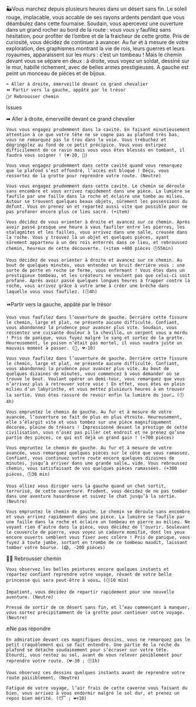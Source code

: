 🏜Vous marchez depuis plusieurs heures dans un désert sans fin. Le soleil rouge, implacable, vous accable de ses rayons ardents pendant que vous déambulez dans cette fournaise. Soudain, vous apercevez une ouverture dans un grand rocher au bord de la route : vous vous y faufilez sans hésitation, pour profiter de l’ombre et de la fraicheur de cette grotte. Pris de curiosité, vous décidez de continuer à avancer. Au fur et à mesure de votre exploration, des graphismes montrant la vie de rois, leurs guerres et leurs royaumes, apparaissent sur les murs : c’est un tombeau ! Mais le chemin devant vous se sépare en deux : à droite, vous voyez un soldat, dessiné sur le mur, habillé richement, avec de belles armes prestigieuses. A gauche est peint un monceau de pièces et de bijoux.

    ➡ Aller à droite, émerveillé devant ce grand chevalier
    ⏪ Partir vers la gauche, appâté par le trésor
    🚶‍♂️ Rebrousser chemin

Issues

➡ Aller à droite, émerveillé devant ce grand chevalier

    Vous vous engagez prudemment dans la cavité. En faisant minutieusement attention à ce que votre tête ne se cogne pas au plafond très bas, vous ne remarquez pas le trou dans la voie. Vous trébuchez et dégringolez au fond de ce petit précipice. Vous vous extirpez difficilement de ce ravin mais vous vous êtes blessés en tombant, il faudra vous soigner ! (💔-20, 🤕)
   
    Vous vous engagez prudemment dans cette cavité quand vous remarquez que le plafond s’est effondré, l’accès est bloqué ! Déçu, vous ressortez de la grotte pour reprendre votre route. (Neutre)
    
    Vous vous engagez prudemment dans cette cavité. Le chemin se déroule sans encombre et vous arrivez rapidement dans une pièce. La lumière se faufile par une faille dans la roche et éclaire une tombe au milieu. Autour se trouvent quelques beaux objets, sûrement les possessions du défunt. Vous en prenez un et repartez aussi vite que possible pour ne pas profaner encore plus ce lieu sacré. (+item)
    
    Vous décidez de vous orienter à droite et avancez sur ce chemin. Après avoir passé presque une heure à vous faufiler entre les pierres, les stalagmites et les failles, vous arrivez dans une salle, creusée dans la roche. Vous y trouvez là un objet et quelques pièces, ayant sûrement appartenu à un des rois enterrés dans ce lieu, et rebroussez chemin, heureux de cette découverte. (+item +400 pièces 🕒55min)
    
    Vous décidez de vous orienter à droite et avancez sur ce chemin. Au bout de quelques minutes, vous entendez un bruit derrière vous : une sorte de porte en roche se ferme, vous enfermant ! Vous êtes dans un prestigieux tombeau, et les créateurs ne veulent pas que celui-ci soit profané. Après avoir passé quelques longues heures à frapper contre la roche, vous arrivez grâce à votre arme à créer une brèche dans laquelle vous vous faufilez. (🕓4h)

⏪Partir vers la gauche, appâté par le trésor

    Vous vous faufilez dans l’ouverture de gauche. Derrière cette fissure le chemin, large et plat, ne présente aucune difficulté. Confiant, vous abandonnez la prudence pour avancer plus vite. Soudain, vous ressentez une cuisante douleur à la cheville… un serpent vous a mordu ! Pris de panique, vous fuyez malgré le sang et sortez de la grotte. Heureusement, le poison n’était pas mortel, il vous vaudra juste un mauvais moment à passer. (🤢, 💔-10)
    
    Vous vous faufilez dans l’ouverture de gauche. Derrière cette fissure le chemin, large et plat, ne présente aucune difficulté. Confiant, vous abandonnez la prudence pour avancer plus vite. Au bout de quelques dizaines de minutes, vous commencez à vous demander où se trouve le bout. Voulant opérer un demi-tour, vous remarquez que vous n’arrivez plus à retrouver votre voie ! En effet, vous êtes en plein milieu d’un labyrinthe, et vous mettez plusieurs heures à en trouver la sortie. Vous êtes rassuré de revoir enfin la lumière du jour… (🕓4h)
    
    Vous empruntez le chemin de gauche. Au fur et à mesure de votre avancée, l’ouverture se fait de plus en plus étroite. Heureusement, elle s’élargit vite et vous tombez sur une pièce magnifiquement décorée, pleine de trésors ! Impressionné devant le prestige de cette civilisation, vous n’osez pas piller cet endroit et ne prenez qu’une partie des pièces, ce qui est déjà un grand gain ! (+700 pièces)
    
    Vous empruntez le chemin de gauche. Au fur et à mesure de votre avancée, vous remarquez quelques pièces sur le côté que vous ramassez. Confiant, vous continuez votre route encore quelques dizaines de minutes, jusqu’à arriver dans une grande salle… vide. Vous rebroussez chemin, vous satisfaisant de vos quelques pièces ramassées. (+300 pièces, 🕓30 min)
    
    Vous alliez vous diriger vers la gauche quand un chat sortit, terrorisé, de cette ouverture. Prudent, vous décidez de ne pas tomber dans une aventure hasardeuse et suivez le chat jusqu’à la sortie. (Neutre)
   
    Vous empruntez le chemin de gauche. Le chemin se déroule sans encombre et vous arrivez rapidement dans une pièce. La lumière se faufile par une faille dans la roche et éclaire un tombeau en pierre au milieu. Ne voyant rien d’autre dans la pièce, vous décidez de l’ouvrir. Soulevant le couvercle de pierre, vous voyez un cadavre momifié, dont les yeux encore ouverts semblent vous fixer avec colère ! Pris de panique, vous fuyez à toute jambe, sortant en trombe de ce tombeau maudit, laissant tomber votre bourse. (😱, -200 pièces)

🚶‍♂️ Rebrousser chemin

    Vous observez les belles peintures encore quelques instants et repartez confiant reprendre votre voyage, rêvant de votre belle princesse qui sera peut-être à vous… (🕓10 min)
    
    Impatient, vous décidez de repartir rapidement pour une nouvelle aventure. (Neutre)
    
    Pressé de sortir de ce désert sans fin, et l’eau commençant à manquer, vous sortez précipitamment de la grotte pour continuer votre voyage. (Neutre)

🔚Ne pas répondre

    En admiration devant ces magnifiques dessins, vous ne remarquez pas le petit craquèlement qui se fait entendre. Une partie de la roche du plafond se détache soudainement pour s’écraser sur votre tête. Etourdi, vous restez au sol, avant de vous relever péniblement pour reprendre votre route. (💔-30 ; 🕓1h)
    
    Vous observez ces dessins quelques instants avant de reprendre votre route paisiblement. (Neutre)
    
    Fatigué de votre voyage, l’air frais de cette caverne vous faisant du bien, vous arrivez à vous endormir malgré le sol dur, et prenez un repos bien mérité. (😴 ; ❤+10)
